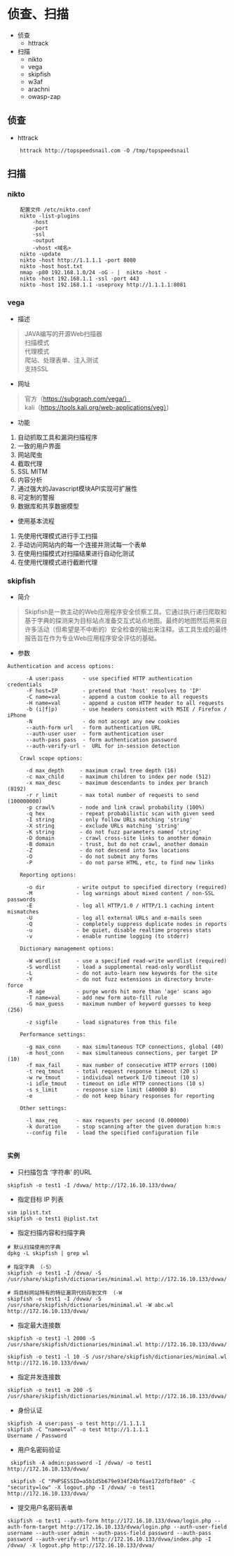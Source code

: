 
# 侦查、扫描

* 侦查
    - httrack
* 扫描
    - nikto
    - vega
    - skipfish
    - w3af
    - arachni
    - owasp-zap

## 侦查

* httrack
```shell 
    httrack http://topspeedsnail.com -O /tmp/topspeedsnail
```

## 扫描

### nikto
```shell 
    配置文件 /etc/nikto.conf
    nikto -list-plugins
        -host
        -port
        -ssl
        -output
        -vhost <域名>
    nikto -update
    nikto -host http://1.1.1.1 -port 8080
    nikto -host host.txt
    nmap -p80 192.168.1.0/24 -oG - |  nikto -host -
    nikto -host 192.168.1.1 -ssl -port 443
    nikto -host 192.168.1.1 -useproxy http://1.1.1.1:8081
```

### vega
* 描述
> JAVA编写的开源Web扫描器  
> 扫描模式  
> 代理模式  
> 爬站、处理表单、注入测试   
> 支持SSL  

* 网址
> 官方（https://subgraph.com/vega/）  
> kali（https://tools.kali.org/web-applications/veg）)

* 功能
1. 自动抓取工具和漏洞扫描程序
1. 一致的用户界面
1. 网站爬虫
1. 截取代理
1. SSL MITM
1. 内容分析
1. 通过强大的Javascript模块API实现可扩展性
1. 可定制的警报
1. 数据库和共享数据模型


* 使用基本流程
1. 先使用代理模式进行手工扫描
1. 手动访问网站内的每一个连接并测试每一个表单
1. 在使用扫描模式对扫描结果进行自动化测试
1. 在使用代理模式进行截断代理


### skipfish

* 简介
> Skipfish是一款主动的Web应用程序安全侦察工具。它通过执行递归爬取和基于字典的探测来为目标站点准备交互式站点地图。最终的地图然后用来自许多活动（但希望是不中断的）安全检查的输出来注释。该工具生成的最终报告旨在作为专业Web应用程序安全评估的基础。

* 参数
``` 
Authentication and access options:
 	
 	  -A user:pass      - use specified HTTP authentication credentials
 	  -F host=IP        - pretend that 'host' resolves to 'IP'
 	  -C name=val       - append a custom cookie to all requests
 	  -H name=val       - append a custom HTTP header to all requests
 	  -b (i|f|p)        - use headers consistent with MSIE / Firefox / iPhone
 	  -N                - do not accept any new cookies
 	  --auth-form url   - form authentication URL
 	  --auth-user user  - form authentication user
 	  --auth-pass pass  - form authentication password
 	  --auth-verify-url -  URL for in-session detection
 	
 	Crawl scope options:
 	
 	  -d max_depth     - maximum crawl tree depth (16)
 	  -c max_child     - maximum children to index per node (512)
 	  -x max_desc      - maximum descendants to index per branch (8192)
 	  -r r_limit       - max total number of requests to send (100000000)
 	  -p crawl%        - node and link crawl probability (100%)
 	  -q hex           - repeat probabilistic scan with given seed
 	  -I string        - only follow URLs matching 'string'
 	  -X string        - exclude URLs matching 'string'
 	  -K string        - do not fuzz parameters named 'string'
 	  -D domain        - crawl cross-site links to another domain
 	  -B domain        - trust, but do not crawl, another domain
 	  -Z               - do not descend into 5xx locations
 	  -O               - do not submit any forms
 	  -P               - do not parse HTML, etc, to find new links
 	
 	Reporting options:
 	
 	  -o dir          - write output to specified directory (required)
 	  -M              - log warnings about mixed content / non-SSL passwords
 	  -E              - log all HTTP/1.0 / HTTP/1.1 caching intent mismatches
 	  -U              - log all external URLs and e-mails seen
 	  -Q              - completely suppress duplicate nodes in reports
 	  -u              - be quiet, disable realtime progress stats
 	  -v              - enable runtime logging (to stderr)
 	
 	Dictionary management options:
 	
 	  -W wordlist     - use a specified read-write wordlist (required)
 	  -S wordlist     - load a supplemental read-only wordlist
 	  -L              - do not auto-learn new keywords for the site
 	  -Y              - do not fuzz extensions in directory brute-force
 	  -R age          - purge words hit more than 'age' scans ago
 	  -T name=val     - add new form auto-fill rule
 	  -G max_guess    - maximum number of keyword guesses to keep (256)
 	
 	  -z sigfile      - load signatures from this file
 	
 	Performance settings:
 	
 	  -g max_conn     - max simultaneous TCP connections, global (40)
 	  -m host_conn    - max simultaneous connections, per target IP (10)
 	  -f max_fail     - max number of consecutive HTTP errors (100)
 	  -t req_tmout    - total request response timeout (20 s)
 	  -w rw_tmout     - individual network I/O timeout (10 s)
 	  -i idle_tmout   - timeout on idle HTTP connections (10 s)
 	  -s s_limit      - response size limit (400000 B)
 	  -e              - do not keep binary responses for reporting
 	
 	Other settings:
 	
 	  -l max_req      - max requests per second (0.000000)
 	  -k duration     - stop scanning after the given duration h:m:s
 	  --config file   - load the specified configuration file
 	
```

#### 实例
* 只扫描包含 ‘字符串’ 的URL
``` 
skipfish -o test1 -I /dvwa/ http://172.16.10.133/dvwa/

```
* 指定目标 IP 列表
``` 
vim iplist.txt
skipfish -o test1 @iplist.txt
```

* 指定扫描内容和扫描字典
``` 
# 默认扫描使用的字典
dpkg -L skipfish | grep wl

# 指定字典 （-S）
skipfish -o test1 -I /dvwa/ -S /usr/share/skipfish/dictionaries/minimal.wl http://172.16.10.133/dvwa/

# 将目标网站特有的特征漏洞代码存到文件 （-W
skipfish -o test1 -I /dvwa/ -S /usr/share/skipfish/dictionaries/minimal.wl -W abc.wl http://172.16.10.133/dvwa/
```

* 指定最大连接数
``` 
skipfish -o test1 -l 2000 -S /usr/share/skipfish/dictionaries/minimal.wl http://172.16.10.133/dvwa/

skipfish -o test1 -l 10 -S /usr/share/skipfish/dictionaries/minimal.wl http://172.16.10.133/dvwa/
```

* 指定并发连接数
``` 
skipfish -o test1 -m 200 -S /usr/share/skipfish/dictionaries/minimal.wl http://172.16.10.133/dvwa/
```

* 身份认证
``` 
skipfish -A user:pass -o test http://1.1.1.1
skipfish -C “name=val” -o test http://1.1.1.1
Username / Password
```

* 用户名密码验证
``` 
 skipfish -A admin:password -I /dvwa/ -o test1 http://172.16.10.133/dvwa/
 
 skipfish -C "PHPSESSID=a5b1d5b679e934f24bf6ae172dfbf8e0" -C "security=low" -X logout.php -I /dvwa/ -o test1 http://172.16.10.133/dvwa/
```

* 提交用户名密码表单
``` 
skipfish -o test1 --auth-form http://172.16.10.133/dvwa/login.php --auth-form-target http://172.16.10.133/dvwa/login.php --auth-user-field username --auth-user admin --auth-pass-field password --auth-pass password --auth-verify-url http://172.16.10.133/dvwa/index.php -I /dvwa/ -X logout.php http://172.16.10.133/dvwa/
```

